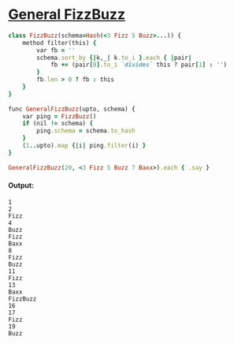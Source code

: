 [1]: http://rosettacode.org/wiki/General_FizzBuzz

# [General FizzBuzz][1]

```ruby
class FizzBuzz(schema=Hash(<3 Fizz 5 Buzz>...)) {
    method filter(this) {
        var fb = ''
        schema.sort_by {|k,_| k.to_i }.each { |pair|
            fb += (pair[0].to_i `divides` this ? pair[1] : '')
        }
        fb.len > 0 ? fb : this
    }
}
 
func GeneralFizzBuzz(upto, schema) {
    var ping = FizzBuzz()
    if (nil != schema) {
        ping.schema = schema.to_hash
    }
    (1..upto).map {|i| ping.filter(i) }
}
 
GeneralFizzBuzz(20, <3 Fizz 5 Buzz 7 Baxx>).each { .say }
```

#### Output:
```
1
2
Fizz
4
Buzz
Fizz
Baxx
8
Fizz
Buzz
11
Fizz
13
Baxx
FizzBuzz
16
17
Fizz
19
Buzz
```
